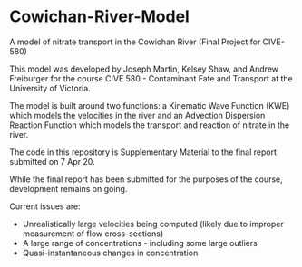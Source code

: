 # Cowichan-River-Model
A model of nitrate transport in the Cowichan River (Final Project for CIVE-580)

This model was developed by Joseph Martin, Kelsey Shaw, and Andrew Freiburger for the course CIVE 580 - Contaminant Fate and Transport at the University of Victoria.

The model is built around two functions: a Kinematic Wave Function (KWE) which models the velocities in the river and an Advection Dispersion Reaction Function which models the transport and reaction of nitrate in the river.

The code in this repository is Supplementary Material to the final report submitted on 7 Apr 20.

While the final report has been submitted for the purposes of the course, development remains on going.

Current issues are:
- Unrealistically large velocities being computed (likely due to improper measurement of flow cross-sections)
- A large range of concentrations - including some large outliers 
- Quasi-instantaneous changes in concentration
